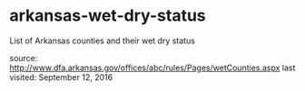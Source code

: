 # arkansas-wet-dry-status
List of Arkansas counties and their wet dry status

source: http://www.dfa.arkansas.gov/offices/abc/rules/Pages/wetCounties.aspx
last visited: September 12, 2016